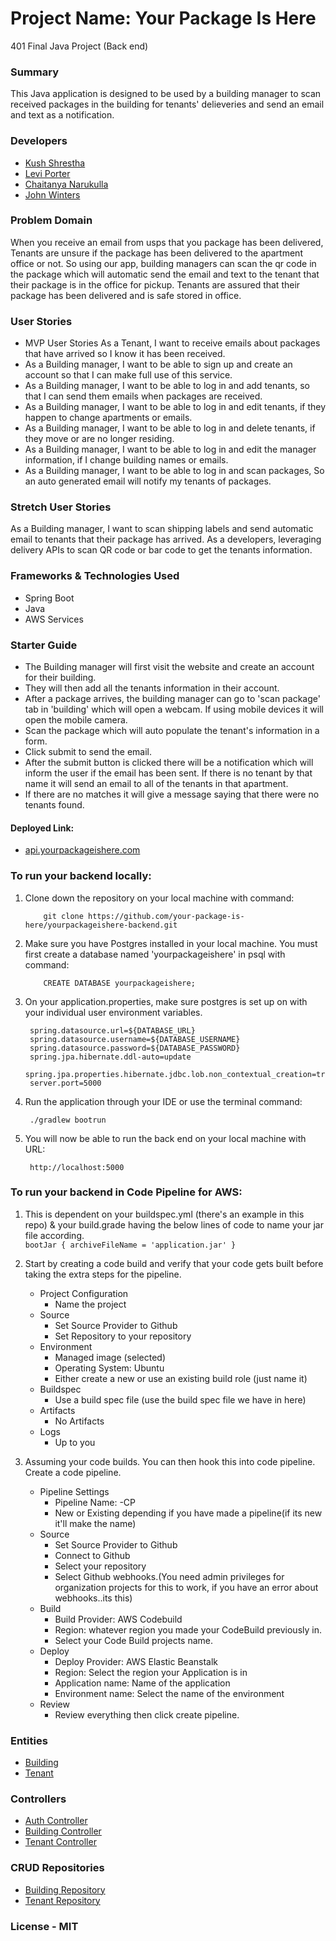 # Project Name: Your Package Is Here
401 Final Java Project (Back end)

### Summary
This Java application is designed to be used by a building manager to scan received 
packages in the building for tenants' delieveries and send an email and text as a notification.


### Developers
   - [Kush Shrestha](https://github.com/kushshrestha01)
   - [Levi Porter](https://github.com/levibrooke)
   - [Chaitanya Narukulla](https://github.com/chaitanyanarukulla)
   - [John Winters](https://github.com/thatsjustjohn)
   
   
### Problem Domain
When you receive an email from usps that you package has been delivered, Tenants are unsure if the package has been delivered to the apartment office or not. 
So using our app, building managers can scan the qr code in the package which will automatic send the email and text to the tenant that their package is in the office for pickup. Tenants are assured that
their package has been delivered and is safe stored in office.  


### User Stories
- MVP User Stories As a Tenant, I want to receive emails about packages that have arrived so I know it has been received.
- As a Building manager, I want to be able to sign up and create an account so that I can make full use of this service.
- As a Building manager, I want to be able to log in and add tenants, so that I can send them emails when packages are received.
- As a Building manager, I want to be able to log in and edit tenants, if they happen to change apartments or emails.
- As a Building manager, I want to be able to log in and delete tenants, if they move or are no longer residing.
- As a Building manager, I want to be able to log in and edit the manager information, if I change building names or emails.
- As a Building manager, I want to be able to log in and scan packages, So an auto generated email will notify my tenants of packages.


### Stretch User Stories
As a Building manager, I want to scan shipping labels and send automatic email to tenants that their package has arrived.
As a developers, leveraging delivery APIs to scan QR code or bar code to get the tenants information. 


### Frameworks & Technologies Used
   - Spring Boot
   - Java
   - AWS Services 
   
### Starter Guide

- The Building manager will first visit the website and create an account for their building. 
- They will then add all the tenants information in their account.
- After a package arrives, the building manager can go to 'scan package' tab in 'building' which will open a webcam. If using mobile devices it will 
open the mobile camera.
- Scan the package which will auto populate the tenant's information in a form. 
- Click submit to send the email.
- After the submit button is clicked there will be a notification which will inform the user if the email has been sent. If there is no tenant by that name it will send an email to all of the tenants in that apartment. 
- If there are no matches it will give a message saying that there were no tenants found.

#### Deployed Link: 
- [api.yourpackageishere.com](api.yourpackageishere.com/)

### To run your backend locally:

1. Clone down the repository on your local machine with command:

           git clone https://github.com/your-package-is-here/yourpackageishere-backend.git

2. Make sure you have Postgres installed in your local machine. You must first create a database named 'yourpackageishere' in psql with command:
            
           CREATE DATABASE yourpackageishere;
           
4. On your application.properties, make sure postgres is set up on with your individual user environment variables.

        spring.datasource.url=${DATABASE_URL}
        spring.datasource.username=${DATABASE_USERNAME}
        spring.datasource.password=${DATABASE_PASSWORD}
        spring.jpa.hibernate.ddl-auto=update
        spring.jpa.properties.hibernate.jdbc.lob.non_contextual_creation=true
        server.port=5000

5. Run the application through your IDE or use the terminal command:
        
        ./gradlew bootrun

6. You will now be able to run the back end on your local machine with URL:

        http://localhost:5000
        
        
### To run your backend in Code Pipeline for AWS:

1. This is dependent on your buildspec.yml (there's an example in this repo) & your build.grade having the below lines of code to name your jar file according.\
`
bootJar {
	archiveFileName = 'application.jar'
}
`

1. Start by creating a code build and verify that your code gets built before taking the extra steps for the pipeline.
    
    - Project Configuration
        - Name the project
    - Source
        - Set Source Provider to Github
        - Set Repository to your repository
    - Environment
        - Managed image (selected)
        - Operating System: Ubuntu
        - Either create a new or use an existing build role (just name it)
    - Buildspec
        - Use a build spec file (use the build spec file we have in here) 
    - Artifacts
        - No Artifacts
    - Logs
        - Up to you  
        
1.  Assuming your code builds.  You can then hook this into code pipeline. Create a code pipeline.

    - Pipeline Settings
        - Pipeline Name: <project>-CP
        - New or Existing depending if you have made a pipeline(if its new it'll make the name)
    - Source 
        - Set Source Provider to Github
        - Connect to Github
        - Select your repository
        - Select Github webhooks.(You need admin privileges for organization projects for this to work, if you have an error about webhooks..its this)
    - Build
        - Build Provider: AWS Codebuild
        - Region: whatever region you made your CodeBuild previously in.
        - Select your Code Build projects name.
    - Deploy
        - Deploy Provider: AWS Elastic Beanstalk
        - Region: Select the region your Application is in 
        - Application name: Name of the application
        - Environment name: Select the name of the environment
    - Review
        - Review everything then click create pipeline.


### Entities
- [Building](./src/main/java/com/teamshort/rocks/YourPackageIsHere/model/Building.java)
- [Tenant](./src/main/java/com/teamshort/rocks/YourPackageIsHere/model/Tenant.java)

### Controllers
- [Auth Controller](./src/main/java/com/teamshort/rocks/YourPackageIsHere/controller/AuthController.java)
- [Building Controller](./src/main/java/com/teamshort/rocks/YourPackageIsHere/controller/BuildingController.java)
- [Tenant Controller](./src/main/java/com/teamshort/rocks/YourPackageIsHere/controller/TenantController.java)

### CRUD Repositories
- [Building Repository](./src/main/java/com/teamshort/rocks/YourPackageIsHere/repository/BuildingRepository.java)
- [Tenant Repository](./src/main/java/com/teamshort/rocks/YourPackageIsHere/repository/TenantRepository.java)

### License - MIT

